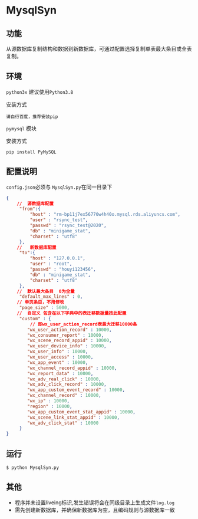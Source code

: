 MysqlSyn
 ===========================

##	功能

从源数据库复制结构和数据到新数据库，可通过配置选择复制单表最大条目或全表复制。

## 环境

`python3x` 建议使用`Python3.8`

安装方式

```
请自行百度，推荐安装pip
```

`pymysql` 模块

安装方式

```shell
pip install PyMySQL
```

##	配置说明

`config.json`必须与 `MysqlSyn.py`在同一目录下

```json
{
    //	源数据库配置
     "from":{
         "host" : "rm-bp11j7ex56770w4h40o.mysql.rds.aliyuncs.com",
         "user" : "rsync_test",
         "passwd" : "rsync_test@2020",
         "db" : "minigame_stat",
         "charset" : "utf8"
     },
    //	 新数据库配置
     "to":{
         "host" : "127.0.0.1",
         "user" : "root",
         "passwd" : "houyi123456",
         "db" : "minigame_stat",
         "charset" : "utf8"
     },
    //	默认最大条目  0为全量
     "default_max_lines" : 0,
	// 单页条目，不用修改
     "page_size" : 5000,
    //	自定义 包含在以下字典中的表迁移数据量按此配置
     "custom" : {
         //	即wx_user_action_record表最大迁移10000条
        "wx_user_action_record" : 10000,
        "wx_consumer_report" : 10000,
        "wx_scene_record_appid" : 10000,
        "wx_user_device_info" : 10000,
        "wx_user_info" : 10000,
        "wx_user_access" : 10000,
        "wx_app_event" : 10000,
        "wx_channel_record_appid" : 10000,
        "wx_report_data" : 10000,
        "wx_adv_real_click" : 10000,
        "wx_adv_click_record" : 10000,
        "wx_app_custom_event_record" : 10000,
        "wx_channel_record" : 10000,
        "wx_ip" : 10000,
        "region" : 10000,
        "wx_app_custom_event_stat_appid" : 10000,
        "wx_scene_link_stat_appid" : 10000,
        "wx_adv_click_stat" : 10000
     }
}

```

##	运行

```shell
$ python MysqlSyn.py
```

##	其他

* 程序并未设置liveing标识,发生错误将会在同级目录上生成文件`log.log`
* 需先创建新数据库，并确保新数据库为空，且编码规则与源数据库一致
